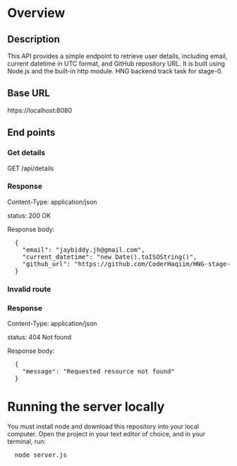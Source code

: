 <h1>Overview</h1>
<h2>Description</h2>
<p>
  This API provides a simple endpoint to retrieve user details, including email, current datetime in UTC format, and GitHub repository URL. It is built using Node.js and the built-in http module. HNG backend track task for stage-0.
</p>

<h2>Base URL</h2>
<p>
  https://localhost:8080
</p>

<h2>End points</h2>
<h3>Get details</h3>
<p>
  GET /api/details
</p>

<h3>Response</h3>
  <p></p>Content-Type: application/json<p></p>
  <p></p>status: 200 OK</p>
  
  Response body:
<pre>
  {
    "email": "jaybiddy.jh@gmail.com",
    "current_datetime": "new Date().toISOString()", 
    "github_url": "https://github.com/CoderHaqiim/HNG-stage-0-0"
  }
</pre>

<h3>Invalid route</h3>
<h3>Response</h3>
  <p></p>Content-Type: application/json<p></p>
  <p></p>status: 404 Not found</p>

  Response body:
<pre>
  {
    "message": "Requested resource not found"
  }
</pre>

<h1>Running the server locally</h1>
You must install node and download this repository into your local computer. 
Open the project in your text editor of choice, and in your terminal, run:
<pre>
  node server.js
</pre>
